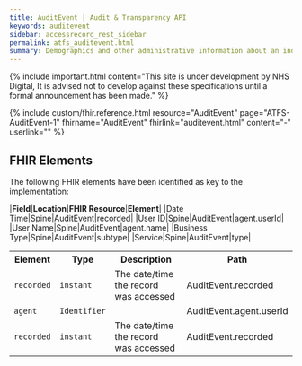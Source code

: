 ```yaml
---
title: AuditEvent | Audit & Transparency API
keywords: auditevent
sidebar: accessrecord_rest_sidebar
permalink: atfs_auditevent.html
summary: Demographics and other administrative information about an individual receiving care or other health-related services.
---
```


{% include important.html content="This site is under development by NHS Digital, It is advised not to develop against these specifications until a formal announcement has been made." %}

{% include custom/fhir.reference.html resource="AuditEvent" page="ATFS-AuditEvent-1" fhirname="AuditEvent" fhirlink="auditevent.html" content="-" userlink="" %}

## FHIR Elements ##

The following FHIR elements have been identified as key to the implementation:

|**Field**|**Location**|**FHIR Resource**|**Element**|
|Date Time|Spine|AuditEvent|recorded|
|User ID|Spine|AuditEvent|agent.userId|
|User Name|Spine|AuditEvent|agent.name|
|Business Type|Spine|AuditEvent|subtype|
|Service|Spine|AuditEvent|type|

<table style="min-width:100%;width:100%">
<tr id="clinical">
    <th style="width:15%;">Element</th>
    <th style="width:15%;">Type</th>
    <th style="width:30%;">Description</th>
    <th style="width:35%;">Path</th>
</tr>
<tr>
    <td><code class="highlighter-rouge">recorded</code></td>
    <td><code class="highlighter-rouge">instant</code></td>
    <td>The date/time the record was accessed</td>
    <td>AuditEvent.recorded</td>
</tr>
<tr>
    <td><code class="highlighter-rouge">agent</code></td>
    <td><code class="highlighter-rouge">Identifier</code></td>
    <td></td>
    <td>AuditEvent.agent.userId</td>
</tr>
<tr>
    <td><code class="highlighter-rouge">recorded</code></td>
    <td><code class="highlighter-rouge">instant</code></td>
    <td>The date/time the record was accessed</td>
    <td>AuditEvent.recorded</td>
</tr>
</table>